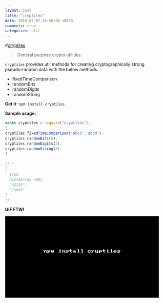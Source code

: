 ```yaml
---
layout: post
title: "cryptiles"
date: 2018-04-07 16:56:08 +0530
comments: true
categories: util
---
```


#[cryptiles](https://npmjs.com/package/cryptiles)
> General purpose crypto utilities.

`cryptiles` provides util methods for creating cryptographically strong pseudo-random data with the below methods:

* fixedTimeComparison
* randomBits
* randomDigits
* randomString

__Get it:__ `npm install cryptiles`

__Sample usage:__

```js
const cryptiles = require("cryptiles");
[
cryptiles.fixedTimeComparison('abcd','abcd'),
cryptiles.randomBits(5),
cryptiles.randomDigits(5),
cryptiles.randomString(5)
]

/* ^
[
  true,
  Uint8Array <66>,
  "42115",
  "jsmx9"
]
*/
```

__GIF FTW!__

![cryptiles](/images/cryptiles/cryptiles.gif)

